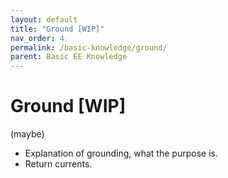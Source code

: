 ```yaml
---
layout: default
title: "Ground [WIP]"
nav_order: 4
permalink: /basic-knowledge/ground/
parent: Basic EE Knowledge
---
```


# Ground [WIP]

(maybe) 

- Explanation of grounding, what the purpose is. 
- Return currents.